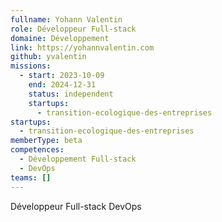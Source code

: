 ```yaml
---
fullname: Yohann Valentin
role: Développeur Full-stack
domaine: Développement
link: https://yohannvalentin.com
github: yvalentin
missions:
  - start: 2023-10-09
    end: 2024-12-31
    status: independent
    startups:
      - transition-ecologique-des-entreprises
startups:
  - transition-ecologique-des-entreprises
memberType: beta
competences:
  - Développement Full-stack
  - DevOps
teams: []
---
```

Développeur Full-stack  DevOps